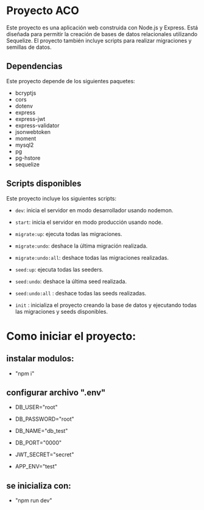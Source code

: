 # Proyecto ACO

Este proyecto es una aplicación web construida con Node.js y Express. Está diseñada para permitir la creación de bases de datos relacionales utilizando Sequelize. El proyecto también incluye scripts para realizar migraciones y semillas de datos.

## Dependencias

Este proyecto depende de los siguientes paquetes:

- bcryptjs
- cors
- dotenv
- express
- express-jwt
- express-validator
- jsonwebtoken
- moment
- mysql2
- pg
- pg-hstore
- sequelize

## Scripts disponibles

Este proyecto incluye los siguientes scripts:

- `dev`: inicia el servidor en modo desarrollador usando nodemon.

- `start`: inicia el servidor en modo producción usando node.

- `migrate:up`: ejecuta todas las migraciones.

- `migrate:undo`: deshace la última migración realizada.

- `migrate:undo:all`: deshace todas las migraciones realizadas.

- `seed:up`: ejecuta todas las seeders.

- `seed:undo`: deshace la última seed realizada.

- `seed:undo:all` : deshace todas las seeds realizadas.

- `init` : inicializa el proyecto creando la base de datos y ejecutando todas las migraciones y seeds disponibles.

# Como iniciar el proyecto:

## instalar modulos:

- "npm i"

## configurar archivo ".env"

- DB_USER="root"

- DB_PASSWORD="root"

- DB_NAME="db_test"

- DB_PORT="0000"

- JWT_SECRET="secret"

- APP_ENV="test"

## se inicializa con:

- "npm run dev"
